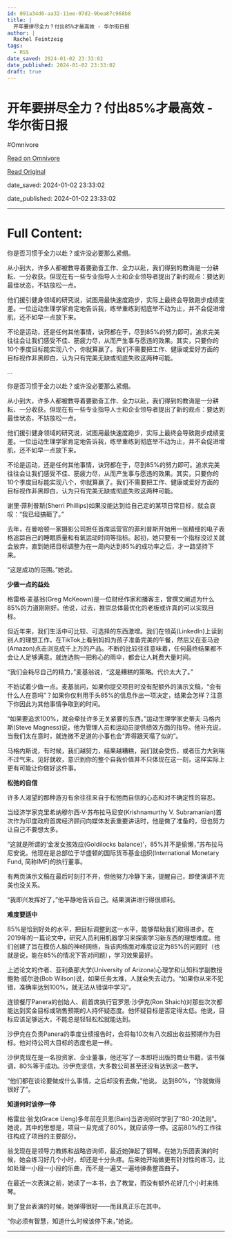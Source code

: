 ```yaml
---
id: 091a34d6-aa32-11ee-97d2-9bea87c968b8
title: |
  开年要拼尽全力？付出85%才最高效 - 华尔街日报
author: |
  Rachel Feintzeig
tags:
  - RSS
date_saved: 2024-01-02 23:33:02
date_published: 2024-01-02 23:33:02
draft: true
---
```


# 开年要拼尽全力？付出85%才最高效 - 华尔街日报
#Omnivore

[Read on Omnivore](https://omnivore.app/me/85-18ccf41ab7b)

[Read Original](https://cn.wsj.com/amp/articles/%E5%BC%80%E5%B9%B4%E8%A6%81%E6%8B%BC%E5%B0%BD%E5%85%A8%E5%8A%9B-%E4%BB%98%E5%87%BA85-%E6%89%8D%E6%9C%80%E9%AB%98%E6%95%88-a3493e13)

date_saved: 2024-01-02 23:33:02

date_published: 2024-01-02 23:33:02

--- 

# Full Content: 

你是否习惯于全力以赴？或许没必要那么紧绷。

从小到大，许多人都被教导着要勤奋工作、全力以赴，我们得到的教诲是一分耕耘、一分收获。但现在有一些专业指导人士和企业领导者提出了新的观点：要达到最佳状态，不妨放松一点。

他们援引健身领域的研究说，试图用最快速度跑步，实际上最终会导致跑步成绩变差。一位运动生理学家肯定地告诉我，练举重练到彻底举不动为止，并不会促进增肌，还不如早一点放下来。

不论是运动，还是任何其他事情，诀窍都在于，尽到85%的努力即可。追求完美往往会让我们感受不佳、筋疲力尽，从而产生事与愿违的效果。其实，只要你的10个季度目标能实现八个，你就算赢了。我们不需要把工作、健康或爱好方面的目标视作非黑即白，认为只有完美无缺或彻底失败这两种可能。

...

你是否习惯于全力以赴？或许没必要那么紧绷。

从小到大，许多人都被教导着要勤奋工作、全力以赴，我们得到的教诲是一分耕耘、一分收获。但现在有一些专业指导人士和企业领导者提出了新的观点：要达到最佳状态，不妨放松一点。

他们援引健身领域的研究说，试图用最快速度跑步，实际上最终会导致跑步成绩变差。一位运动生理学家肯定地告诉我，练举重练到彻底举不动为止，并不会促进增肌，还不如早一点放下来。

不论是运动，还是任何其他事情，诀窍都在于，尽到85%的努力即可。追求完美往往会让我们感受不佳、筋疲力尽，从而产生事与愿违的效果。其实，只要你的10个季度目标能实现八个，你就算赢了。我们不需要把工作、健康或爱好方面的目标视作非黑即白，认为只有完美无缺或彻底失败这两种可能。

谢里·菲利普斯(Sherri Phillips)如果没能达到给自己定的某项日常目标，就会哀叹：“我已经搞砸了。”

去年，在曼哈顿一家摄影公司担任首席运营官的菲利普斯开始用一张精细的电子表格追踪自己的睡眠质量和有氧运动时间等指标。起初，她只要有一个指标没过关就会放弃，直到她把目标调整为在一周内达到85%的成功率之后，才一路坚持下来。

“这是成功的范围。”她说。

**少做一点的益处**

格雷格·麦基翁(Greg McKeown)是一位财经作家和播客主，曾撰文阐述为什么85%的力道刚刚好。他说，过去，推崇总体最优化的老板或许真的可以实现目标。

但近年来，我们生活中可比较、可选择的东西激增。我们在领英(LinkedIn)上读到别人的理想工作，在TikTok上看到妈妈为孩子准备完美的午餐，然后又在亚马逊(Amazon)点击浏览成千上万的产品。不断的比较往往意味着，任何最终结果都不会让人足够满意。就连选购一把称心的雨伞，都会让人耗费大量时间。

“我们会耗尽自己的精力，”麦基翁说，“这是糟糕的策略。代价太大了。”

不妨试着少做一点。麦基翁问，如果你提交项目时没有配额外的演示文稿，“会有什么人在意吗”？如果你仅利用手头85%的信息作出一项决定，结果会怎样？注意下你因此为其他事情争取到的时间。

“如果要追求100%，就会牵扯许多无关紧要的东西。”运动生理学家史蒂夫·马格内斯(Steve Magness)说，他为管理人员和运动员提供绩效方面的指导。他补充说，当我们太在意时，就连微不足道的小事也会“弄得跟天塌了似的”。

马格内斯说，有时候，我们越努力，结果越糟糕，我们就会受伤，或者压力大到喘不过气来。见好就收，意识到你的整个自我价值并不只体现在这一刻，这样实际上更有可能让你做好这件事。

**松弛的自信**

许多人渴望的那种游刃有余往往来自于松弛而自信的心态和对不确定性的容忍。

当经济学家克里希纳穆尔西·V·苏布拉马尼安(Krishnamurthy V. Subramanian)首次作为印度政府首席经济顾问向媒体发表重要讲话时，他是做了准备的，但也努力让自己不要想太多。

“这就是所谓的‘金发女孩效应(Goldilocks balance)’，85%并不是偷懒，”苏布拉马尼安说。他现在是总部位于华盛顿的国际货币基金组织(International Monetary Fund, 简称IMF)的执行董事。

有两页演示文稿在最后时刻打不开，但他努力冷静下来，提醒自己，即使演讲不完美也没关系。

“我即兴发挥好了，”他平静地告诉自己。结果演讲进行得很顺利。

**难度要适中**

85%是恰到好处的水平，把目标调整到这一水平，能够帮助我们取得进步。在2019年的一篇论文中，研究人员利用机器学习来探索学习新东西的理想难度。他们创建了旨在模仿人脑的神经网络，当该网络面对难度设定为85%的问题时（也就是说，能在85%的情况下答对问题），学习效果最好。

上述论文的作者、亚利桑那大学(University of Arizona)心理学和认知科学副教授鲍勃·威尔逊(Bob Wilson)说，如果任务太难，人就会失去动力。“如果你从来不犯错，准确率达到100%，就无法从错误中学习”。

连锁餐厅Panera的创始人、前首席执行官罗恩·沙伊克(Ron Shaich)对那些次次都能达到奖金目标或销售预期的人持怀疑态度。他怀疑目标是否定得太低。他说，目标应该足够远大，不能总是轻轻松松就能达到。

沙伊克在负责Panera的季度业绩报告时，会将每10次有八次超出收益预期作为目标。他对待公司大目标的态度也是一样。

沙伊克现在是一名投资家、企业董事，他还写了一本即将出版的商业书籍，该书强调，80%等于成功。沙伊克坚信，大多数公司甚至还没有达到这一数字。

“他们都在谈论要做成什么事情，之后却没有去做，”他说。 达到80%，“你就做得很好了”。

**知道何时该停一停**

格雷丝·翁戈(Grace Ueng)多年前在贝恩(Bain)当咨询师时学到了“80-20法则”。她说，其中的思想是，项目一旦完成了80%，就应该停一停。这前80%的工作往往构成了项目的主要部分。

翁戈现在是领导力教练和战略咨询师，最近她弹起了钢琴。在她为乐团表演的时候，她会练习好几个小时，却还是十分头疼。后来她开始做更有针对性的练习，比如处理一小段一小段的乐曲，而不是一遍又一遍地弹奏整首曲子。

在最近一次表演之前，她读了一本书，去了教堂，而没有额外花好几个小时来练琴。

到了登台表演的时候，她弹得很好——而且真正乐在其中。

“你必须有智慧，知道什么时候该停下来，”她说。

---

